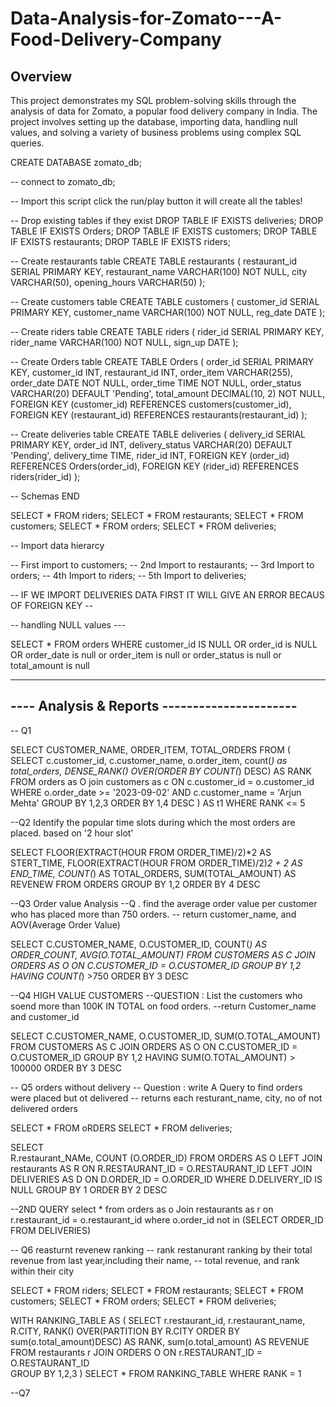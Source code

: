 # Data-Analysis-for-Zomato---A-Food-Delivery-Company
## Overview

This project demonstrates my SQL problem-solving skills through the analysis of data for Zomato, a popular food delivery company in India. The project involves setting up the database, importing data, handling null values, and solving a variety of business problems using complex SQL queries.

CREATE DATABASE zomato_db;

-- connect to zomato_db;

-- Import this script click the run/play button it will create all the tables!



-- Drop existing tables if they exist
DROP TABLE IF EXISTS deliveries;
DROP TABLE IF EXISTS Orders;
DROP TABLE IF EXISTS customers;
DROP TABLE IF EXISTS restaurants;
DROP TABLE IF EXISTS riders;

-- Create restaurants table
CREATE TABLE restaurants (
    restaurant_id SERIAL PRIMARY KEY,
    restaurant_name VARCHAR(100) NOT NULL,
    city VARCHAR(50),
    opening_hours VARCHAR(50)
);

-- Create customers table
CREATE TABLE customers (
    customer_id SERIAL PRIMARY KEY,
    customer_name VARCHAR(100) NOT NULL,
    reg_date DATE
);

-- Create riders table
CREATE TABLE riders (
    rider_id SERIAL PRIMARY KEY,
    rider_name VARCHAR(100) NOT NULL,
    sign_up DATE
);

-- Create Orders table
CREATE TABLE Orders (
    order_id SERIAL PRIMARY KEY,
    customer_id INT,
    restaurant_id INT,
    order_item VARCHAR(255),
    order_date DATE NOT NULL,
    order_time TIME NOT NULL,
    order_status VARCHAR(20) DEFAULT 'Pending',
    total_amount DECIMAL(10, 2) NOT NULL,
    FOREIGN KEY (customer_id) REFERENCES customers(customer_id),
    FOREIGN KEY (restaurant_id) REFERENCES restaurants(restaurant_id)
);

-- Create deliveries table
CREATE TABLE deliveries (
    delivery_id SERIAL PRIMARY KEY,
    order_id INT,
    delivery_status VARCHAR(20) DEFAULT 'Pending',
    delivery_time TIME,
    rider_id INT,
    FOREIGN KEY (order_id) REFERENCES Orders(order_id),
    FOREIGN KEY (rider_id) REFERENCES riders(rider_id)
);

-- Schemas END

SELECT * FROM riders;
SELECT * FROM restaurants;
SELECT * FROM customers;
SELECT * FROM orders;
SELECT * FROM deliveries;

-- Import data hierarcy

-- First import to customers;
-- 2nd Import to restaurants;
-- 3rd Import to orders;
-- 4th Import to riders;
-- 5th Import to deliveries;

-- IF WE IMPORT DELIVERIES DATA FIRST IT WILL GIVE AN ERROR BECAUS OF FOREIGN KEY --



-- handling NULL values ---

SELECT * FROM orders
WHERE 
     customer_id IS NULL
	 OR
	 order_id is NULL
     OR 
     order_date is null
	 or
	 order_item is null
	 or
	 order_status is null
	 or
	 total_amount is null
     
----------------------------------------------
---- Analysis & Reports ----------------------
----------------------------------------------

-- Q1

SELECT CUSTOMER_NAME,
       ORDER_ITEM,
	   TOTAL_ORDERS
FROM
    (  SELECT c.customer_id,
              c.customer_name,
	          o.order_item,
	   count(*) as total_orders,
	   DENSE_RANK() OVER(ORDER BY COUNT(*) DESC) AS RANK
       FROM orders as O
       join customers as c 
       ON c.customer_id = o.customer_id  
       WHERE
           o.order_date >= '2023-09-02'
       AND
           c.customer_name = 'Arjun Mehta' 
       GROUP BY 1,2,3
       ORDER BY 1,4 DESC
) AS t1
     WHERE RANK <= 5
 
 
--Q2 Identify the popular time slots during which the most orders are placed. based on '2 hour slot'

SELECT 
    FLOOR(EXTRACT(HOUR FROM ORDER_TIME)/2)*2 AS STERT_TIME,
	FLOOR(EXTRACT(HOUR FROM ORDER_TIME)/2)*2 + 2 AS END_TIME,
	COUNT(*) AS TOTAL_ORDERS,
	SUM(TOTAL_AMOUNT) AS REVENEW
FROM ORDERS
GROUP BY 1,2
ORDER BY 4 DESC


--Q3 Order value Analysis
--Q . find the average order value per customer who has placed more than 750 orders.
-- return customer_name, and AOV(Average Order Value) 


SELECT 
      C.CUSTOMER_NAME,
	  O.CUSTOMER_ID,
	  COUNT(*) AS ORDER_COUNT,
	  AVG(O.TOTAL_AMOUNT)
FROM CUSTOMERS AS C
JOIN ORDERS AS O
ON C.CUSTOMER_ID = O.CUSTOMER_ID
GROUP BY 1,2
HAVING COUNT(*) >750
ORDER BY 3 DESC



--Q4 HIGH VALUE CUSTOMERS
--QUESTION : List the customers who soend more than 100K IN TOTAL on food orders.
--return Customer_name and customer_id


SELECT 
      C.CUSTOMER_NAME,
	  O.CUSTOMER_ID,
	  SUM(O.TOTAL_AMOUNT)
FROM CUSTOMERS AS C
JOIN ORDERS AS O
ON C.CUSTOMER_ID = O.CUSTOMER_ID
GROUP BY 1,2
HAVING SUM(O.TOTAL_AMOUNT) > 100000
ORDER BY 3 DESC

-- Q5 orders without delivery
-- Question : write A Query to find orders were placed but ot delivered
-- returns each resturant_name, city, no of not delivered orders


SELECT * FROM oRDERS
SELECT * FROM deliveries;


SELECT  
      R.restaurant_NAMe,
	  COUNT (O.ORDER_ID)
FROM ORDERS AS O
LEFT JOIN restaurants AS R
ON R.RESTAURANT_ID = O.RESTAURANT_ID
LEFT JOIN DELIVERIES AS D
ON D.ORDER_ID = O.ORDER_ID
WHERE D.DELIVERY_ID IS NULL
GROUP BY 1
ORDER BY 2 DESC

--2ND QUERY 
select *
from orders as o
Join restaurants as r
on r.restaurant_id = o.restaurant_id
where 
     o.order_id not in (SELECT ORDER_ID FROM DELIVERIES)
	 
-- Q6 reasturnt revenew ranking
-- rank restanurant ranking by their total revenue from last year,including their name,
-- total revenue, and rank within their city

SELECT * FROM riders;
SELECT * FROM restaurants;
SELECT * FROM customers;
SELECT * FROM orders;
SELECT * FROM deliveries;

WITH RANKING_TABLE AS
     (   SELECT r.restaurant_id, 
                r.restaurant_name,
	            R.CITY,
	     RANK() OVER(PARTITION BY R.CITY ORDER BY sum(o.total_amount)DESC) AS RANK,
	     sum(o.total_amount) AS REVENUE
         FROM restaurants r
         JOIN ORDERS O
         ON r.RESTAURANT_ID = O.RESTAURANT_ID  
         GROUP BY 1,2,3
      )
SELECT * 
FROM RANKING_TABLE
WHERE RANK = 1

--Q7 



